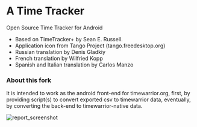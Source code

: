 A Time Tracker 
==============
Open Source Time Tracker for Android


- Based on TimeTracker+ by Sean E. Russell.
- Application icon from Tango Project (tango.freedesktop.org)
- Russian translation by Denis Gladkiy
- French translation by Wilfried Kopp
- Spanish and Italian translation by Carlos Manzo

### About this fork
It is intended to work as the android front-end for timewarrior.org, first, by providing script(s) to convert exported csv to timewarrior data, eventually, by converting the back-end to timewarrior-native data.

![report_screenshot](https://github.com/linuxcaffe/timew-android/blob/master/screenshots/report_screenshot.png)


